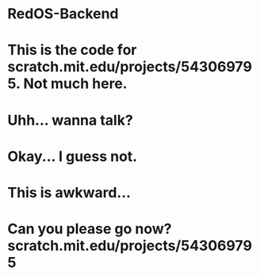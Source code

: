 # RedOS-Backend
# This is the code for scratch.mit.edu/projects/543069795. Not much here.
#
#
#
# Uhh... wanna talk?
#
#
#
#
#
# Okay... I guess not.
#
# This is awkward...
#
#
# Can you please go now? scratch.mit.edu/projects/543069795
